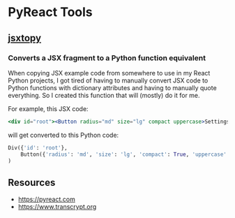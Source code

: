 # PyReact Tools

## [jsxtopy](https://github.com/JennaSys/pyreact-tools/blob/main/jsxtopy.py)
### Converts a JSX fragment to a Python function equivalent
When copying JSX example code from somewhere to use in my React Python projects, I got tired of having to manually convert JSX code to Python functions with dictionary attributes and having to manually quote everything. So I created this function that will (mostly) do it for me.

For example, this JSX code:
```jsx
<div id="root"><Button radius="md" size="lg" compact uppercase>Settings</Button></div>
```
will get converted to this Python code:
```python
Div({'id': 'root'},
    Button({'radius': 'md', 'size': 'lg', 'compact': True, 'uppercase': True}, "Settings")
)
```

## Resources
- https://pyreact.com
- https://www.transcrypt.org